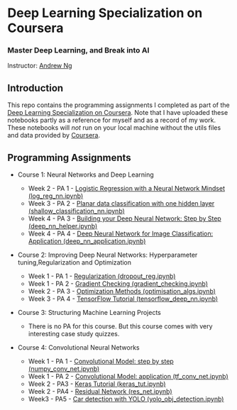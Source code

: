 # Deep Learning Specialization on Coursera
### Master Deep Learning, and Break into AI
Instructor: [Andrew Ng](https://www.andrewng.org/)

## Introduction
This repo contains the programming assignments I completed as part of the [Deep Learning Specialization on Coursera](https://www.coursera.org/specializations/deep-learning). Note that I have uploaded these notebooks partly as a reference for myself and as a record of my work. These notebooks will *not* run on your local machine without the utils files and data provided by [Coursera](https://www.coursera.org/).

## Programming Assignments
* Course 1: Neural Networks and Deep Learning
    - Week 2 - PA 1 - [Logistic Regression with a Neural Network Mindset (log_reg_nn.ipynb)](https://github.com/c-abbott/deep-learning/tree/master/deep_nns)
    - Week 3 - PA 2 - [Planar data classification with one hidden layer (shallow_classification_nn.ipynb)](https://github.com/c-abbott/deep-learning/tree/master/deep_nns)
    - Week 4 - PA 3 - [Building your Deep Neural Network: Step by Step (deep_nn_helper.ipynb)](https://github.com/c-abbott/deep-learning/tree/master/deep_nns)
    - Week 4 - PA 4 - [Deep Neural Network for Image Classification:     Application (deep_nn_application.ipynb)](https://github.com/c-abbott/deep-learning/tree/master/deep_nns)

* Course 2: Improving Deep Neural Networks: Hyperparameter tuning,Regularization and Optimization
    - Week 1 - PA 1 - [Regularization (dropout_reg.ipynb)](https://github.com/c-abbott/deep-learning/tree/master/improving_nns)
    - Week 1 - PA 2 - [Gradient Checking (gradient_checking.ipynb)](https://github.com/c-abbott/deep-learning/tree/master/improving_nns)
    - Week 2 - PA 3 - [Optimization Methods (optimisation_algs.ipynb)](https://github.com/c-abbott/deep-learning/tree/master/improving_nns)
    - Week 3 - PA 4 - [TensorFlow Tutorial (tensorflow_deep_nn.ipynb)](https://github.com/c-abbott/deep-learning/tree/master/improving_nns)

* Course 3: Structuring Machine Learning Projects
    - There is no PA for this course. But this course comes with very interesting case study quizzes.

* Course 4: Convolutional Neural Networks
    - Week 1 - PA 1 - [Convolutional Model: step by step (numpy_conv_net.ipynb)](https://github.com/c-abbott/deep-learning/tree/master/conv_nets)
    - Week 1 - PA 2 - [Convolutional Model: application (tf_conv_net.ipynb)](https://github.com/c-abbott/deep-learning/tree/master/conv_nets)
    - Week 2 - PA3 - [Keras Tutorial (keras_tut.ipynb)](https://github.com/c-abbott/deep-learning/tree/master/conv_nets)
    - Week 2 - PA4 - [Residual Network (res_net.ipynb)](https://github.com/c-abbott/deep-learning/tree/master/conv_nets)
    - Week3 - PA5 - [Car detection with YOLO (yolo_obj_detection.ipynb)](https://github.com/c-abbott/deep-learning/tree/master/conv_nets)